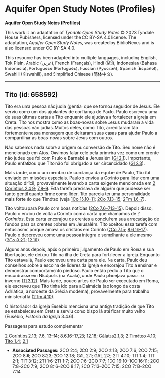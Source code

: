 # Aquifer Open Study Notes (Profiles)

**Aquifer Open Study Notes (Profiles)**

This work is an adaptation of *Tyndale Open Study Notes* © 2023 Tyndale House Publishers, licensed under the CC BY\-SA 4\.0 license. The adaptation, *Aquifer Open Study Notes*, was created by BiblioNexus and is also licensed under CC BY\-SA 4\.0\.

This resource has been adapted into multiple languages, including English, Tok Pisin, Arabic (عربي), French (Français), Hindi (हिंदी), Indonesian (Bahasa Indonesia), Portuguese (Português), Russian (Русский), Spanish (Español), Swahili (Kiswahili), and Simplified Chinese (简体中文).



--------------------------------

## Tito (id: 658592)

Tito era uma pessoa não judia (gentia) que se tornou seguidor de Jesus. Ele serviu como um dos ajudantes de confiança de Paulo. Paulo escreveu uma de suas últimas cartas a Tito enquanto ele ajudava a fortalecer a igreja em Creta. Tito nos mostra como as boas\-novas sobre Jesus mudaram a vida das pessoas não judias. Muitos deles, como Tito, acreditaram tão fortemente nessa mensagem que deixaram suas casas para ajudar Paulo a compartilhar as boas\-novas sobre Jesus com outros.

Não sabemos nada sobre a origem ou conversão de Tito. Seu nome não é mencionado em Atos. Ouvimos falar dele pela primeira vez como um crente não judeu que foi com Paulo e Barnabé a Jerusalém ([Gl 2\.1](https://ref.ly/Gal2:1)). Importante, Paulo enfatizou que Tito não foi obrigado a ser circuncidado ([Gl 2\.3](https://ref.ly/Gal2:3)).

Mais tarde, como um membro de confiança da equipe de Paulo, Tito foi enviado em missões especiais. Paulo o enviou a Corinto para lidar com uma situação difícil, provavelmente levando a carta exigente mencionada em [2 Coríntios 2\.4](https://ref.ly/2Cor2:4),[9](https://ref.ly/2Cor2:9); [7\.8–9](https://ref.ly/2Cor7:8-2Cor7:9). Esta tarefa precisava de alguém que pudesse ser tanto gentil quanto firme como líder. Tito parecia ter uma personalidade mais forte do que Timóteo (veja [1Co 16\.10–11](https://ref.ly/1Cor16:10-1Cor16:11); [2Co 7\.13–15](https://ref.ly/2Cor7:13-2Cor7:15); [2Tm 1\.6–7](https://ref.ly/2Tim1:6-2Tim1:7)).

Tito voltou para Paulo com boas notícias ([2Co 7\.6–7](https://ref.ly/2Cor7:6-2Cor7:7),[13–15](https://ref.ly/2Cor7:13-2Cor7:15)). Depois disso, Paulo o enviou de volta a Corinto com a carta que chamamos de *2 Coríntios*. Esta carta encorajou os crentes a concluírem sua arrecadação de fundos para os crentes pobres em Jerusalém. Tito aceitou essa tarefa com entusiasmo porque amava os cristãos em Corinto ([2Co 7\.15](https://ref.ly/2Cor7:15); [8\.6](https://ref.ly/2Cor8:6),[16–17](https://ref.ly/2Cor8:16-2Cor8:17)). Paulo o descreveu como uma pessoa íntegra e semelhante a ele mesmo ([2Co 8\.23](https://ref.ly/2Cor8:23); [12\.18](https://ref.ly/2Cor12:18)).

Alguns anos depois, após o primeiro julgamento de Paulo em Roma e sua libertação, ele deixou Tito na ilha de Creta para fortalecer a igreja. Enquanto Tito estava lá, Paulo escreveu uma carta para ele. Na carta, Paulo deu conselhos sobre a escolha de líderes da igreja e encorajou Tito a ensinar e demonstrar comportamento piedoso. Paulo então pediu a Tito que o encontrasse em Nicópolis (na Acaia), onde Paulo planejava passar o inverno ([Tt 3\.12](https://ref.ly/Titus3:12)). Mais tarde, pouco antes de Paulo ser executado em Roma, ele escreveu que Tito tinha ido para a Dalmácia (ao longo da costa Adriática, a noroeste da Grécia moderna), provavelmente para trabalho ministerial lá ([2Tm 4\.10](https://ref.ly/2Tim4:10)).

O historiador da igreja Eusébio menciona uma antiga tradição de que Tito se estabeleceu em Creta e serviu como bispo lá até ficar muito velho (Eusébio, *História da Igreja* 3\.4\.6\).

Passagens para estudo complementar

[2 Coríntios 2\.13](https://ref.ly/2Cor2:13); [7\.6](https://ref.ly/2Cor7:6), [13–14](https://ref.ly/2Cor7:13-2Cor7:14); [8\.6](https://ref.ly/2Cor8:6),[16–17](https://ref.ly/2Cor8:16-2Cor8:17),[23](https://ref.ly/2Cor8:23); [12\.18](https://ref.ly/2Cor12:18); [Gálatas2\.1](https://ref.ly/Gal2:1),[3](https://ref.ly/Gal2:3); [2 Timóteo 4\.10](https://ref.ly/2Tim4:10); [Tito 1\.4](https://ref.ly/Titus1:4); [2\.1](https://ref.ly/Titus2:1)

* **Associated Passages:** 2CO 2:4; 2CO 2:9; 2CO 2:13; 2CO 7:6; 2CO 7:15; 2CO 8:6; 2CO 8:23; 2CO 12:18; GAL 2:1; GAL 2:3; 2TI 4:10; TIT 1:4; TIT 2:1; TIT 3:12; 2TI 1:6–2TI 1:7; 2CO 7:6–2CO 7:7; 1CO 16:10–1CO 16:11; 2CO 7:8–2CO 7:9; 2CO 8:16–2CO 8:17; 2CO 7:13–2CO 7:15; 2CO 7:13–2CO 7:14

